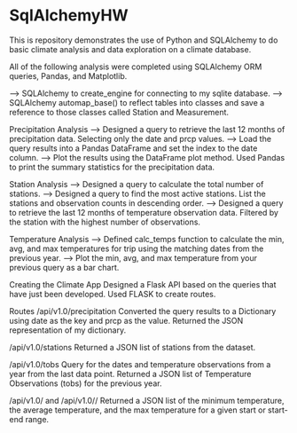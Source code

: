 # SqlAlchemyHW
This is repository demonstrates the use of Python and SQLAlchemy to do basic climate analysis and data exploration on a climate database. 

All of the following analysis were completed using SQLAlchemy ORM queries, Pandas, and Matplotlib.

--> SQLAlchemy to create_engine for connecting to my sqlite database.
--> SQLAlchemy automap_base() to reflect tables into classes and save a reference to those classes called Station and Measurement.

Precipitation Analysis
--> Designed a query to retrieve the last 12 months of precipitation data.
    Selecting only the date and prcp values.
--> Load the query results into a Pandas DataFrame and set the index to the date column.
--> Plot the results using the DataFrame plot method.
    Used Pandas to print the summary statistics for the precipitation data.

Station Analysis
--> Designed a query to calculate the total number of stations.
--> Designed a query to find the most active stations.
    List the stations and observation counts in descending order.
--> Designed a query to retrieve the last 12 months of temperature observation data.
    Filtered by the station with the highest number of observations.

Temperature Analysis
--> Defined calc_temps function to calculate the min, avg, and max temperatures for trip using the matching dates from the previous year.
--> Plot the min, avg, and max temperature from your previous query as a bar chart.




Creating the Climate App
Designed a Flask API based on the queries that have just been developed.
Used FLASK to create routes.

Routes
/api/v1.0/precipitation
Converted the query results to a Dictionary using date as the key and prcp as the value.
Returned the JSON representation of my dictionary.

/api/v1.0/stations
Returned a JSON list of stations from the dataset.

/api/v1.0/tobs
Query for the dates and temperature observations from a year from the last data point.
Returned a JSON list of Temperature Observations (tobs) for the previous year.

/api/v1.0/<start> and /api/v1.0/<start>/<end>
Returned a JSON list of the minimum temperature, the average temperature, and the max temperature for a given start or start-end range.
